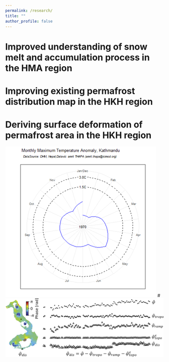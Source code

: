 ```yaml
---
permalink: /research/
title: ""
author_profile: false
---
```




# Improved understanding of snow melt and accumulation process in the HMA region

# Improving existing permafrost distribution map in the HKH region

# Deriving surface deformation of permafrost area in the HKH region
![gif1](https://github.com/amrit-thapa-2044/amrit-thapa-2044/blob/main/animation.gif) 
#<img width='800' src='/images/phase_correction.jpg'>

